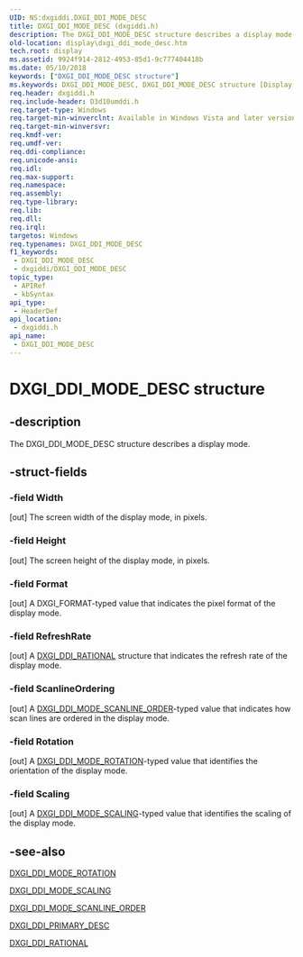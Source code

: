 ```yaml
---
UID: NS:dxgiddi.DXGI_DDI_MODE_DESC
title: DXGI_DDI_MODE_DESC (dxgiddi.h)
description: The DXGI_DDI_MODE_DESC structure describes a display mode.
old-location: display\dxgi_ddi_mode_desc.htm
tech.root: display
ms.assetid: 9924f914-2812-4953-85d1-9c777404418b
ms.date: 05/10/2018
keywords: ["DXGI_DDI_MODE_DESC structure"]
ms.keywords: DXGI_DDI_MODE_DESC, DXGI_DDI_MODE_DESC structure [Display Devices], UMDisplayDriver_Dx10param_Structs_3687fd3c-7423-47bf-a376-a13b820ee787.xml, display.dxgi_ddi_mode_desc, dxgiddi/DXGI_DDI_MODE_DESC
req.header: dxgiddi.h
req.include-header: D3d10umddi.h
req.target-type: Windows
req.target-min-winverclnt: Available in Windows Vista and later versions of the Windows operating systems.
req.target-min-winversvr: 
req.kmdf-ver: 
req.umdf-ver: 
req.ddi-compliance: 
req.unicode-ansi: 
req.idl: 
req.max-support: 
req.namespace: 
req.assembly: 
req.type-library: 
req.lib: 
req.dll: 
req.irql: 
targetos: Windows
req.typenames: DXGI_DDI_MODE_DESC
f1_keywords:
 - DXGI_DDI_MODE_DESC
 - dxgiddi/DXGI_DDI_MODE_DESC
topic_type:
 - APIRef
 - kbSyntax
api_type:
 - HeaderDef
api_location:
 - dxgiddi.h
api_name:
 - DXGI_DDI_MODE_DESC
---
```


# DXGI_DDI_MODE_DESC structure


## -description

The DXGI_DDI_MODE_DESC structure describes a display mode.

## -struct-fields

### -field Width

[out] The screen width of the display mode, in pixels.

### -field Height

[out] The screen height of the display mode, in pixels.

### -field Format

[out] A DXGI_FORMAT-typed value that indicates the pixel format of the display mode.

### -field RefreshRate

[out] A <a href="https://docs.microsoft.com/windows-hardware/drivers/ddi/dxgiddi/ns-dxgiddi-dxgi_ddi_rational">DXGI_DDI_RATIONAL</a> structure that indicates the refresh rate of the display mode.

### -field ScanlineOrdering

[out] A <a href="https://docs.microsoft.com/windows-hardware/drivers/ddi/dxgiddi/ne-dxgiddi-dxgi_ddi_mode_scanline_order">DXGI_DDI_MODE_SCANLINE_ORDER</a>-typed value that indicates how scan lines are ordered in the display mode.

### -field Rotation

[out] A <a href="https://docs.microsoft.com/windows-hardware/drivers/ddi/dxgiddi/ne-dxgiddi-dxgi_ddi_mode_rotation">DXGI_DDI_MODE_ROTATION</a>-typed value that identifies the orientation of the display mode.

### -field Scaling

[out] A <a href="https://docs.microsoft.com/windows-hardware/drivers/ddi/dxgiddi/ne-dxgiddi-dxgi_ddi_mode_scaling">DXGI_DDI_MODE_SCALING</a>-typed value that identifies the scaling of the display mode.

## -see-also

<a href="https://docs.microsoft.com/windows-hardware/drivers/ddi/dxgiddi/ne-dxgiddi-dxgi_ddi_mode_rotation">DXGI_DDI_MODE_ROTATION</a>



<a href="https://docs.microsoft.com/windows-hardware/drivers/ddi/dxgiddi/ne-dxgiddi-dxgi_ddi_mode_scaling">DXGI_DDI_MODE_SCALING</a>



<a href="https://docs.microsoft.com/windows-hardware/drivers/ddi/dxgiddi/ne-dxgiddi-dxgi_ddi_mode_scanline_order">DXGI_DDI_MODE_SCANLINE_ORDER</a>



<a href="https://docs.microsoft.com/windows-hardware/drivers/ddi/dxgiddi/ns-dxgiddi-dxgi_ddi_primary_desc">DXGI_DDI_PRIMARY_DESC</a>



<a href="https://docs.microsoft.com/windows-hardware/drivers/ddi/dxgiddi/ns-dxgiddi-dxgi_ddi_rational">DXGI_DDI_RATIONAL</a>

